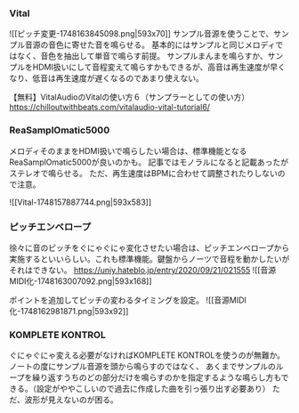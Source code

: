 ### Vital
![[ピッチ変更-1748163845098.png|593x70]]
サンプル音源を使うことで、サンプル音源の音色に寄せた音を鳴らせる。
基本的にはサンプルと同じメロディではなく、音色を抽出して単音で鳴らす前提。
サンプルまんまを鳴らすか、サンプルをHDMI扱いにして音程変えて鳴らすかもできるが、高音は再生速度が早くなり、低音は再生速度が遅くなるのであまり使えない。

【無料】VitalAudioのVitalの使い方６（サンプラーとしての使い方）
https://chilloutwithbeats.com/vitalaudio-vital-tutorial6/


### ReaSamplOmatic5000
メロディそのままをHDMI扱いで鳴らしたい場合は、標準機能となるReaSamplOmatic5000が良いのかも。
記事ではモノラルになると記載あったがステレオで鳴らせる。
ただ、再生速度はBPMに合わせて調整されたりしないので注意。

![[Vital-1748157887744.png|593x583]]

### ピッチエンベロープ
徐々に音のピッチをぐにゃぐにゃ変化させたい場合は、ピッチエンベロープから実施するといいらしい。これも標準機能。鍵盤からノーツで音程を動かしたいがそれはできない。
https://uniy.hateblo.jp/entry/2020/09/21/021555
![[音源MIDI化-1748163007092.png|593x168]]

ポイントを追加してピッチの変わるタイミングを設定。
![[音源MIDI化-1748162981871.png|593x92]]

### KOMPLETE KONTROL
ぐにゃぐにゃ変える必要がなければKOMPLETE KONTROLを使うのが無難か。
ノートの度にサンプル音源を頭から鳴らすのではなく、
あくまでサンプルのループを繰り返すうちのどの部分だけを鳴らすのかを指定するような鳴らし方もできる。（設定がややこしいので過去に作成した曲を引っ張り出す必要あり）
ただ、波形が見えないのが困る。






